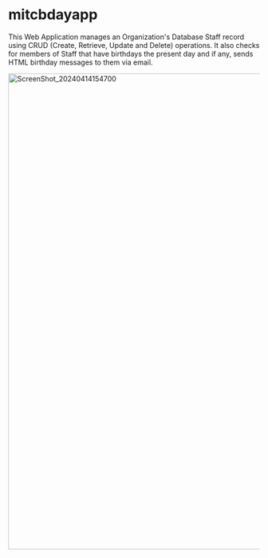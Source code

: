 # mitcbdayapp

This Web Application manages an Organization's Database Staff record using CRUD (Create, Retrieve, Update and Delete) operations. It also checks for members of Staff that have birthdays the present day and if any, sends HTML birthday messages to them via email.

<img width="954" alt="ScreenShot_20240414154700" src="https://github.com/ethernalarts/mitcbdayapp/assets/51105148/493482a7-479a-4aa6-8a03-8648388f8c3b">
